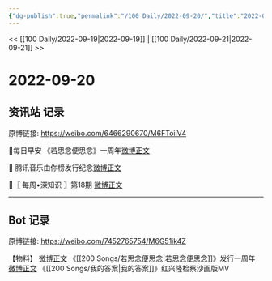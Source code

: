 ```yaml
---
{"dg-publish":true,"permalink":"/100 Daily/2022-09-20/","title":"2022-09-20","created":"2022-11-15T14:37:46.000+08:00","updated":"2023-04-11T14:46:33.298+08:00"}
---
```



<< [[100 Daily/2022-09-19\|2022-09-19]] | [[100 Daily/2022-09-21\|2022-09-21]] >>

# 2022-09-20

## 资讯站 记录

原博链接: https://weibo.com/6466290670/M6FToiiV4

🌟每日早安
《若思念便思念》一周年[微博正文](https://weibo.com/detail/4815694954237478)

🌟 腾讯音乐由你榜发行纪念[微博正文](https://weibo.com/detail/4815751929924177)

🌟〖 每周•深知识 〗第18期 [微博正文](https://weibo.com/detail/4815753503317029)

---
## Bot 记录

原博链接: https://weibo.com/7452765754/M6G51ik4Z

【物料】
[微博正文](https://weibo.com/detail/4815729441113624) 《[[200 Songs/若思念便思念\|若思念便思念]]》发行一周年
[微博正文](https://weibo.com/detail/4815802584534961) 《[[200 Songs/我的答案\|我的答案]]》红兴隆检察沙画版MV
